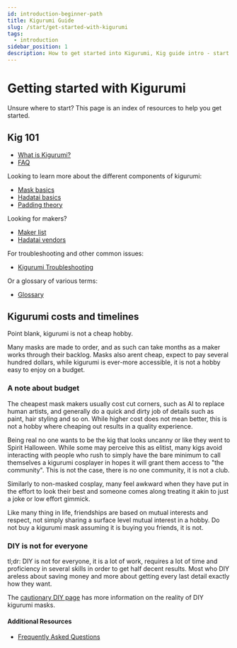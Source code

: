 ```yaml
---
id: introduction-beginner-path
title: Kigurumi Guide
slug: /start/get-started-with-kigurumi
tags:
  - introduction
sidebar_position: 1
description: How to get started into Kigurumi, Kig guide intro - start here
---
```


# Getting started with Kigurumi

Unsure where to start? This page is an index of resources to help you get started.

## Kig 101

- [What is Kigurumi?](/start/what-is-kigurumi.md)
- [FAQ](./faq.md)

Looking to learn more about the different components of kigurumi:

- [Mask basics](./mask-basics.md)
- [Hadatai basics](./hadatai-basics.md)
- [Padding theory](./padding-theory.md)

Looking for makers?

- [Maker list](../Buy/makers.md)
- [Hadatai vendors](../Buy/hadatai.md)

For troubleshooting and other common issues:

- [Kigurumi Troubleshooting](./kigurumi-troubleshooting.md)

Or a glossary of various terms:

- [Glossary](./glossary.md)

## Kigurumi costs and timelines

Point blank, kigurumi is not a cheap hobby.

Many masks are made to order, and as such can take months as a maker works through their backlog. Masks also arent cheap, expect to pay several hundred dollars, while kigurumi is ever-more accessible, it is not a hobby easy to enjoy on a budget.

### A note about budget

The cheapest mask makers usually cost cut corners, such as AI to replace human artists, and generally do a quick and dirty job of details such as paint, hair styling and so on. While higher cost does not mean better, this is not a hobby where cheaping out results in a quality experience.

Being real no one wants to be the kig that looks uncanny or like they went to Spirit Halloween. While some may perceive this as elitist, many kigs avoid interacting with people who rush to simply have the bare minimum to call themselves a kigurumi cosplayer in hopes it will grant them access to "the community". This is not the case, there is no one community, it is not a club.

Similarly to non-masked cosplay, many feel awkward when they have put in the effort to look their best and someone comes along treating it akin to just a joke or low effort gimmick.

Like many thing in life, friendships are based on mutual interests and respect, not simply sharing a surface level mutual interest in a hobby. Do not buy a kigurumi mask assuming it is buying you friends, it is not.

### DIY is not for everyone

tl;dr: DIY is not for everyone, it is a lot of work, requires a lot of time and proficiency in several skills in order to get half decent results. Most who DIY areless about saving money and more about getting every last detail exactly how they want.

The [cautionary DIY page](../DIY-mask/reality-of-diy.md) has more information on the reality of DIY kigurumi masks.

#### Additional Resources

- [Frequently Asked Questions](./faq.md)

